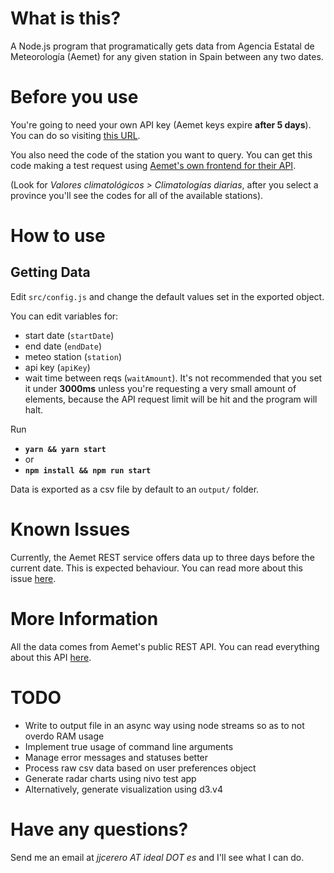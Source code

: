 # What is this?
A Node.js program that programatically gets data from Agencia Estatal de Meteorología (Aemet) for any given station in Spain between any two dates. 

# Before you use

You're going to need your own API key (Aemet keys expire **after 5 days**). You can do so visiting [this URL](https://opendata.aemet.es/centrodedescargas/altaUsuario).

You also need the code of the station you want to query. You can get this code making a test request using [Aemet's own frontend for their API](https://opendata.aemet.es/centrodedescargas/productosAEMET).

(Look for *Valores climatológicos > Climatologías diarias*, after you select a province you'll see the codes for all of the available stations).

# How to use

## Getting Data
Edit `src/config.js` and change the default values set in the exported object.

You can edit variables for:
  - start date (`startDate`)
  - end date (`endDate`)
  - meteo station (`station`)
  - api key (`apiKey`)
  - wait time between reqs (`waitAmount`). It's not recommended that you set it under **3000ms** unless you're requesting a very small amount of elements, because the API request limit will be hit and the program will halt.  

Run 
- **`yarn && yarn start`** 
- or
- **`npm install && npm run start`**

Data is exported as a csv file by default to an `output/` folder.

# Known Issues
Currently, the Aemet REST service offers data up to three days before the current date. This is expected behaviour. You can read more about this issue [here](https://opendata.aemet.es/centrodedescargas/docs/FAQs130917.pdf).

# More Information
All the data comes from Aemet's public REST API. You can read everything about this API [here](https://opendata.aemet.es/centrodedescargas/inicio).

# TODO
- Write to output file in an async way using node streams so as to not overdo RAM usage
- Implement true usage of command line arguments
- Manage error messages and statuses better
- Process raw csv data based on user preferences object
- Generate radar charts using nivo test app
- Alternatively, generate visualization using d3.v4

# Have any questions?

Send me an email at *jjcerero AT ideal DOT es* and I'll see what I can do.
